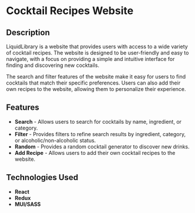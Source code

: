 # Cocktail Recipes Website


## Description

LiquidLibrary is a website that provides users with access to a wide variety of cocktail recipes. The website is designed to be user-friendly and easy to navigate, with a focus on providing a simple and intuitive interface for finding and discovering new cocktails.

The search and filter features of the website make it easy for users to find cocktails that match their specific preferences. Users can also add their own recipes to the website, allowing them to personalize their experience.


## Features

- **Search** - Allows users to search for cocktails by name, ingredient, or category.
- **Filter** - Provides filters to refine search results by ingredient, category, or alcoholic/non-alcoholic status.
- **Random** - Provides a random cocktail generator to discover new drinks.
- **Add Recipe** - Allows users to add their own cocktail recipes to the website.


## Technologies Used

- **React**
- **Redux**
- **MUI/SASS**


